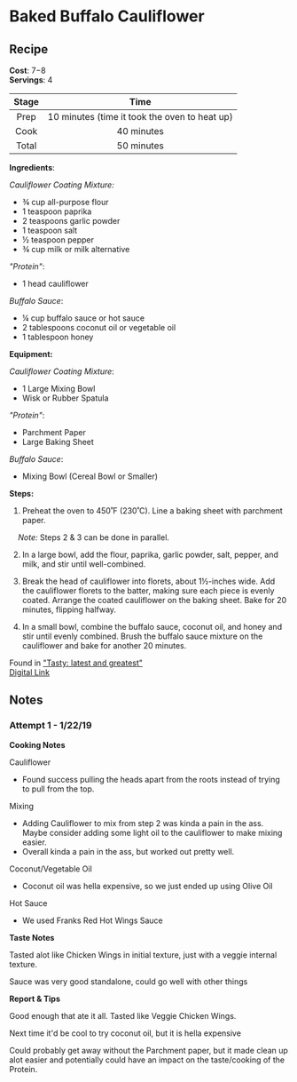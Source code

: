# Baked Buffalo Cauliflower

## Recipe

**Cost**: $7-$8    
**Servings**: 4    

|Stage|Time|
|:---:|:---:|
|Prep|10 minutes (time it took the oven to heat up)|
|Cook|40 minutes|
|Total|50 minutes|

**Ingredients**:

*Cauliflower Coating Mixture:*
- ¾ cup  all-purpose flour
- 1 teaspoon  paprika
- 2 teaspoons  garlic powder
- 1 teaspoon  salt
- ½ teaspoon  pepper
- ¾ cup  milk or milk alternative

*"Protein"*:
- 1 head cauliflower

*Buffalo Sauce*:
- ¼ cup  buffalo sauce or hot sauce
- 2 tablespoons  coconut oil or vegetable oil
- 1 tablespoon  honey

**Equipment:**

*Cauliflower Coating Mixture*:
- 1 Large Mixing Bowl
- Wisk or Rubber Spatula

*"Protein"*:
- Parchment Paper
- Large Baking Sheet

*Buffalo Sauce*:
- Mixing Bowl (Cereal Bowl or Smaller)

**Steps:**

1. Preheat the oven to 450˚F (230˚C). Line a baking sheet with parchment paper.

&nbsp;&nbsp;&nbsp;&nbsp;*Note:* Steps 2 & 3 can be done in parallel.

2. In a large bowl, add the flour, paprika, garlic powder, salt, pepper, and milk, and stir until well-combined.

3. Break the head of cauliflower into florets, about 1½-inches wide. Add the cauliflower florets to the batter, making sure each piece is evenly coated. Arrange the coated cauliflower on the baking sheet. Bake for 20 minutes, flipping halfway.

4. In a small bowl, combine the buffalo sauce, coconut oil, and honey and stir until evenly combined. Brush the buffalo sauce mixture on the cauliflower and bake for another 20 minutes.


Found in ["Tasty: latest and greatest"](https://www.indiebound.org/book/9780525575641)     
[Digital Link](https://tasty.co/recipe/buffalo-cauliflower)

## Notes

### Attempt 1 - 1/22/19

**Cooking Notes**

Cauliflower
  - Found success pulling the heads apart from the roots instead of trying to pull from the top.

Mixing
  - Adding Cauliflower to mix from step 2 was kinda a pain in the ass. Maybe consider adding some light oil to the cauliflower to make mixing easier.
  - Overall kinda a pain in the ass, but worked out pretty well.

Coconut/Vegetable Oil
  - Coconut oil was hella expensive, so we just ended up using Olive Oil

Hot Sauce
  - We used Franks Red Hot Wings Sauce

**Taste Notes**

Tasted alot like Chicken Wings in initial texture, just with a veggie internal texture.

Sauce was very good standalone, could go well with other things

**Report & Tips**

Good enough that ate it all. Tasted like Veggie Chicken Wings.

Next time it'd be cool to try coconut oil, but it is hella expensive

Could probably get away without the Parchment paper, but it made clean up alot easier and potentially could have an impact on the taste/cooking of the Protein.
